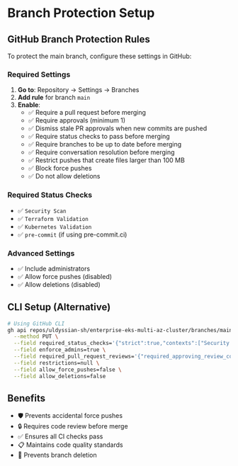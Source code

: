 # Branch Protection Setup

## GitHub Branch Protection Rules

To protect the main branch, configure these settings in GitHub:

### Required Settings
1. **Go to**: Repository → Settings → Branches
2. **Add rule** for branch `main`
3. **Enable**:
   - ✅ Require a pull request before merging
   - ✅ Require approvals (minimum 1)
   - ✅ Dismiss stale PR approvals when new commits are pushed
   - ✅ Require status checks to pass before merging
   - ✅ Require branches to be up to date before merging
   - ✅ Require conversation resolution before merging
   - ✅ Restrict pushes that create files larger than 100 MB
   - ✅ Block force pushes
   - ✅ Do not allow deletions

### Required Status Checks
- ✅ `Security Scan`
- ✅ `Terraform Validation`  
- ✅ `Kubernetes Validation`
- ✅ `pre-commit` (if using pre-commit.ci)

### Advanced Settings
- ✅ Include administrators
- ✅ Allow force pushes (disabled)
- ✅ Allow deletions (disabled)

## CLI Setup (Alternative)

```bash
# Using GitHub CLI
gh api repos/uldyssian-sh/enterprise-eks-multi-az-cluster/branches/main/protection \
  --method PUT \
  --field required_status_checks='{"strict":true,"contexts":["Security Scan","Terraform Validation","Kubernetes Validation"]}' \
  --field enforce_admins=true \
  --field required_pull_request_reviews='{"required_approving_review_count":1,"dismiss_stale_reviews":true}' \
  --field restrictions=null \
  --field allow_force_pushes=false \
  --field allow_deletions=false
```

## Benefits
- 🛡️ Prevents accidental force pushes
- 🔒 Requires code review before merge
- ✅ Ensures all CI checks pass
- 📋 Maintains code quality standards
- 🚫 Prevents branch deletion